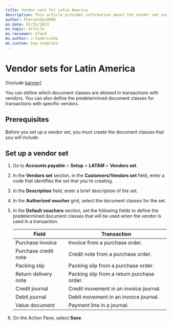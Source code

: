 ```yaml
---
title: Vendor sets for Latin America
description: This article provides information about the vendor set configuration for Latin America.
author: Fhernandez0088
ms.date: 01/31/2023
ms.topic: Article
ms.reviewer: kfend
ms.author: v-federicohe 
ms.custom: bap-template
---
```


# Vendor sets for Latin America

[!include [banner](../includes/banner.md)]

You can define which document classes are allowed in transactions with vendors. You can also define the predetermined document classes for transactions with specific vendors.

## Prerequisites

Before you set up a vendor set, you must create the document classes that you will include.

## Set up a vendor set

1. Go to **Accounts payable** \> **Setup** \> **LATAM** \> **Vendors set**.
2. In the **Vendors set** section, in the **Customers/Vendors set** field, enter a code that identifies the set that you're creating.
3. In the **Description** field, enter a brief description of the set.
4. In the **Authorized voucher** grid, select the document classes for the set.
5. In the **Default vouchers** section, set the following fields to define the predetermined document classes that will be used when the vendor is used in a transaction.

    | Field                | Transaction                                |
    |----------------------|--------------------------------------------|
    | Purchase invoice     | Invoice from a purchase order.             |
    | Purchase credit note | Credit note from a purchase order.         |
    | Packing slip         | Packing slip from a purchase order.        |
    | Return delivery note | Packing slip from a return purchase order. |
    | Credit journal       | Credit movement in an invoice journal.     |
    | Debit journal        | Debit movement in an invoice journal.      |
    | Value document       | Payment line in a journal.                 |

6. On the Action Pane, select **Save**.
